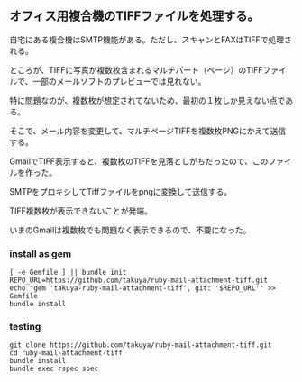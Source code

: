 ## オフィス用複合機のTIFFファイルを処理する。

自宅にある複合機はSMTP機能がある。ただし、スキャンとFAXはTIFFで処理される。

ところが、TIFFに写真が複数枚含まれるマルチパート（ページ）のTIFFファイルで、一部のメールソフトのプレビューでは見れない。

特に問題なのが、複数枚が想定されてないため、最初の１枚しか見えない点である。

そこで、メール内容を変更して、マルチページTIFFを複数枚PNGにかえて送信する。

GmailでTIFF表示すると、複数枚のTIFFを見落としがちだったので、このファイルを作った。

SMTPをプロキシしてTiffファイルをpngに変換して送信する。

TIFF複数枚が表示できないことが発端。

いまのGmailは複数枚でも問題なく表示できるので、不要になった。


### install as gem
```shell
[ -e Gemfile ] || bundle init 
REPO_URL=https://github.com/takuya/ruby-mail-attachment-tiff.git
echo "gem 'takuya-ruby-mail-attachment-tiff', git: '$REPO_URL'" >> Gemfile
bundle install 
```

### testing
```shell
git clone https://github.com/takuya/ruby-mail-attachment-tiff.git
cd ruby-mail-attachment-tiff
bundle install 
bundle exec rspec spec
```


